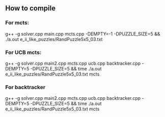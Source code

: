 How to compile
-------------

### For mcts:

g++  -g solver.cpp main.cpp mcts.cpp  -DEMPTY=-1  -DPUZZLE_SIZE=5  &&  ./a.out e_ii_like_puzzles/RandPuzzle5x5_03.txt


### For UCB mcts: 
g++  -g  solver.cpp main2.cpp mcts.cpp ucb.cpp  backtracker.cpp -DEMPTY=5 -DPUZZLE_SIZE=5  &&  time ./a.out e_ii_like_puzzles/RandPuzzle5x5_03.txt mcts


### For backtracker
g++  -g  solver.cpp main2.cpp mcts.cpp ucb.cpp  backtracker.cpp -DEMPTY=5 -DPUZZLE_SIZE=5  &&  time ./a.out e_ii_like_puzzles/RandPuzzle5x5_03.txt mcts
